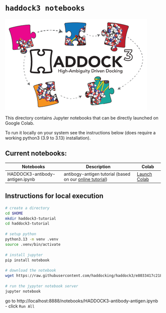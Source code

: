 # `haddock3 notebooks`

![haddock3-logo](https://raw.githubusercontent.com/haddocking/haddock3/refs/heads/main/docs/figs/HADDOCK3-logo.png)


This directory contains Jupyter notebooks that can be directly launched on Google Colab.

To run it locally on your system see the instructions below (does require a working python3 (3.9 to 3.13) installation).

## Current notebooks:

| Notebooks                           |      Description                     |    Colab    |
|-------------------------------------|--------------------------------------|--------------|
| HADDOCK3-antibody-antigen.ipynb     | antibogy-antigen tutorial (based on our [online tutorial](https://www.bonvinlab.org/education/HADDOCK3/HADDOCK3-antibody-antigen/)) | [Launch Colab](https://colab.research.google.com/github/haddocking/haddock3/blob/main/notebooks/HADDOCK3-antibody-antigen.ipynb) |


## Instructions for local execution


```bash
# create a directory
cd $HOME
mkdir haddock3-tutorial
cd haddock3-tutorial

# setup python
python3.13 -m venv .venv
source .venv/bin/activate

# install jupyter
pip install notebook

# download the notebook
wget https://raw.githubusercontent.com/haddocking/haddock3/e8033417c21835881b78a603117ffe026ed95c55/notebooks/HADDOCK3-antibody-antigen.ipynb

# run the jypyter notebook server
jupyter notebook
```
go to http://localhost:8888/notebooks/HADDOCK3-antibody-antigen.ipynb - click `Run All` 

